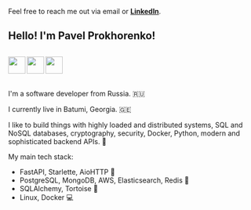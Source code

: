 Feel free to reach me out via email or [**LinkedIn**](https://www.linkedin.com/in/prokhorenko-pavel/).

## Hello! I'm Pavel Prokhorenko!
<a href="https://t.me/pavel_prokhorenko" target="_blank" rel="nofollow"><img align="left" width="35px" src="https://img.icons8.com/nolan/344/telegram-app.svg"></a>
<a href="https://www.linkedin.com/in/prokhorenko-pavel/" target="_blank" rel="nofollow"><img align="left" width="35px" src="https://img.icons8.com/nolan/344/linkedin.svg"></a>
<a href="https://gitlab.com/pavelprokhorenko" target="_blank" rel="nofollow"><img align="left" width="35px" src="https://img.icons8.com/nolan/344/gitlab.svg"></a><br><br>
---

I'm a software developer from Russia. 🇷🇺

I currently live in Batumi, Georgia. 🇬🇪

I like to build things with highly loaded and distributed systems, SQL and NoSQL databases, cryptography, security, Docker, Python, modern and sophisticated backend APIs. 🧠


My main tech stack:
- FastAPI, Starlette, AioHTTP 🤖
- PostgreSQL, MongoDB, AWS, Elasticsearch, Redis 💾
- SQLAlchemy, Tortoise 💽
- Linux, Docker 💻
